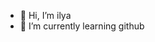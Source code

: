 - 👋 Hi, I’m ilya
- 🌱 I’m currently learning github

<!---
IluxaYT/IluxaYT is a ✨ special ✨ repository because its `README.md` (this file) appears on your GitHub profile.
You can click the Preview link to take a look at your changes.
--->
